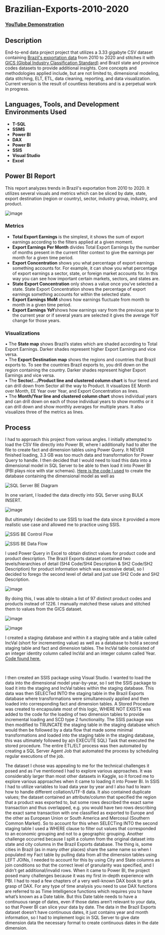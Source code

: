 # Brazilian-Exports-2010-2020

 ### [YouTube Demonstration](link)

<h2>Description</h2>
End-to-end data project project that utilizes a 3.33 gigabyte CSV dataset containing <a href="https://www.kaggle.com/datasets/hugovallejo/brazil-exports">Brazil's exportation data</a> from 2010 to 2020 and stitches it with <a href="https://en.wikipedia.org/wiki/Global_Industry_Classification_Standard">GICS (Global Industry Classification Standard)</a> and Brazil state and province codes datasets to provide additional insights. Core concepts and methodologies applied include, but are not limited to, dimensional modeling, data stitching, ELT, ETL, data cleaning, reporting, and data visualization. Current version is the result of countless iterations and is a perpetual work in progress.<br />

<h2>Languages, Tools, and Development Environments Used</h2>

- <b>T-SQL</b>
- <b>SSMS</b>
- <b>Power BI</b>
- <b>DAX</b>
- <b>Power BI</b>
- <b>SSIS</b>
- <b>Visual Studio</b>
- <b>Excel</b>

<h2>Power BI Report</h2>

This report analyzes trends in Brazil's exportation from 2010 to 2020. It utilizes several visuals and metrics which can be sliced by date, state, export destination (region or country), sector, industry group, industry, and product.


![image](https://github.com/user-attachments/assets/f1dcb8b7-de2d-4d11-91d5-1fb6517fa259)


<h3>Metrics</h3>
 
- <b>Total Export Earnings</b> is the simplest, it shows the sum of export earnings according to the filters applied at a given moment.
- <b>Export Earnings Per Month</b> divides Total Export Earnings by the number of months present in the current filter context to give the earnings per month for a given time period.
- <b>Export Concentration</b> shows you what percentage of export earnings something accounts for. For example, it can show you what percentage of export earnings a sector, state, or foreign market accounts for. In this way you can see how important certain markets, sectors, and states are.
- <b>State Export Concentration</b> only shows a value once you’ve selected a state. State Export Concentration shows the percentage of export earnings something accounts for within the selected state.
- <b>Export Earnings MoM</b> shows how earnings fluctuate from month to month in a given time period.
- <b>Export Earnings YoY</b>shows how earnings vary from the previous year to the current year or if several years are selected it gives the average YoY change for those years.
 
<h3>Visualizations</h3>
 
•	The <b>State map</b> shows Brazil’s states which are shaded according to Total Export Earnings. Darker shades represent higher Export Earnings and vice versa.
<br>•	The <b>Export Destination map</b> shows the regions and countries that Brazil exports to. To see the countries Brazil exports to, you drill down on the region containing the country. Darker shades represent higher Export Earnings and vice versa.
<br>•	The <b>Sector/.../Product line and clustered column chart</b> is four tiered and can drill down from Sector all the way to Product. It visualizes EE Month over Month, EE Year over Year, and Export Concentration as lines.
<br>•	The <b>Month/Year line and clustered column chart</b> shows individual years and can drill down on each of those individual years to show months or it can drill down and show monthly averages for multiple years. It also visualizes three of the metrics as lines.

<h2>Process</h2>

I had to approach this project from various angles. I initially attempted to load the CSV file directly into Power BI, where I additionally had to alter the file to create fact and dimension tables using Power Query. It NEVER finished loading, 3.3 GB was too much data and transformation for Power Query to handle. I then decided that I would need to load this data into a dimensional model in SQL Server to be able to then load it into Power BI (PBI plays nice with star schemas). <a href="https://github.com/rdv-27/Brazilian-Exports-2010 2020/blob/main/2.%20BrazilianExports_Full%20DB%20Creation%20Mod%20Updated.sql">Here is the code I used<a/> to create the database containing the dimensional model as well as

![SQL Server BE Diagram](https://github.com/user-attachments/assets/0d80f2d0-4927-4520-b276-275612c65212)

In one variant, I loaded the data directly into SQL Server using BULK INSERT.

![image](https://github.com/user-attachments/assets/2d687ecb-6f1d-4c09-8b48-b7b53bee0a48)

But ultimately I decided to use SSIS to load the data since it provided a more realistic use case and allowed me to practice using SSIS.

![SSIS BE Control Flow](https://github.com/user-attachments/assets/733918c6-8815-4ea4-8364-62b37c1f55c2)

![SSIS BE Data Flow](https://github.com/user-attachments/assets/90eb4f1f-5d18-4c4c-8d16-9036d1447847)

I used Power Query in Excel to obtain distinct values for product code and product description. The Brazil Exports dataset contained two levels/hierarchies of detail (SH4 Code/SH4 Description & SH2 Code/SH2 Description) for product information which was excessive detail, so I decided to forego the second level of detail and just use SH2 Code and SH2 Description.

![image](https://github.com/user-attachments/assets/9f4094ef-eae4-4796-b018-79dafd64205e)

By doing this, I was able to obtain a list of 97 distinct product codes and products instead of 1226. I manually matched these values and stitched them to values from the GICS dataset.

![image](https://github.com/user-attachments/assets/d2f2f530-7186-4381-9160-c3796f73914a)

![image](https://github.com/user-attachments/assets/65b167de-3e8b-47d2-abbd-c5f03dec30b7)

I created a staging database and within it a staging table and a table called IncVal (short for incrementing value) as well as a database to hold a second staging table and fact and dimension tables. The IncVal table consisted of an integer identity column called IncVal and an integer column called Year. <a href="https://github.com/rdv-27/Brazilian-Exports-2010-2020/blob/main/1.%20Create%20BrazilianExports_Staging%20Updated.sql">Code found here.</a> 

<br>

I then created an SSIS package using Visual Studio. I wanted to load the data into the dimensional model year-by-year, so I set the SSIS package to load it into the staging and IncVal tables within the staging database. This data was then SELECTed INTO the staging table in the Brazil Exports database where transformations were simultaneously applied and then loaded into corresponding fact and dimension tables. A Stored Procedure was created to encapsulate most of this logic, WHERE NOT EXISTS was added to the code for the loading of two dimension tables to provide incremental loading and SCD type 2 functionality. The SSIS package was then modified to TRUNCATE the staging table in the staging database which would then be followed by a data flow that made some minimal transformations and loaded into the staging table in the staging database, this was ultimately followed by a(n EXECUTE SQL) Task that executed the stored procedure. The entire ETL/ELT process was then automated by creating a SQL Server Agent Job that automated the process by scheduling regular executions of the job.

The dataset I chose was appealing to me for the technical challenges it posed and as I’ve mentioned I had to explore various approaches. It was considerably larger than most other datasets in Kaggle, so it forced me to explore various approaches when it came to loading it into Power BI. In SSIS I had to utilize variables to load data year by year and I also had to learn how to handle different collation/UTF-8 data. It also contained duplicate values; the dataset contained an attribute/column that specified the region that a product  was exported to, but some rows described the exact same transaction and thus overlapped, e.g. you would have two rows describing the exact same transaction with one classified as exported to Europe and the other as European Union or South America and Mercosul (Southern Common Market). So to account for this when SELECTing INTO the second staging table I used a WHERE clause to filter out values that corresponded to an economic grouping and not to a geographic grouping. Another challenge occurred because I split a column from the original dataset into state and city columns in the Brazil Exports database. The thing is, some cities in Brazil (as in many other places) share the same name so when I populated my Fact table by pulling data from all the dimension tables using LEFT JOINs, I needed to account for this by using City and State columns as join conditions so that the correct level of granularity was specified, and I didn’t get additional/invalid rows. When it came to Power BI, the project posed many challenges because it was my first in-depth experience with PBI. I had to read a few chapters of a very well-known DAX book to get a grasp of DAX. For any type of time analysis you need to use DAX functions are referred to as Time Intelligence functions which requires you to have what’s known as a Date table. But this Date table needs to have a continuous range of dates, even if those dates aren’t relevant to your data, so that Power BI can slice your data by date. The data in the Brazil Exports dataset doesn’t have continuous dates, it just contains year and month information, so I had to implement logic in SQL Server to give date dimension data the necessary format to create continuous dates in the date dimension.

